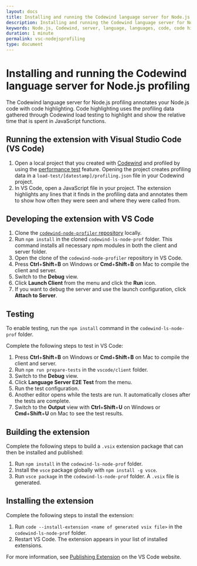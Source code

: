 ```yaml
---
layout: docs
title: Installing and running the Codewind language server for Node.js profiling
description: Installing and running the Codewind language server for Node.js profiling
keywords: Node.js, Codewind, server, language, languages, code, code highlighting, highlighting, profiling, Visual Studio Code, VS Code, JavaScript
duration: 1 minute
permalink: vsc-nodejsprofiling
type: document
---
```


# Installing and running the Codewind language server for Node.js profiling
The Codewind language server for Node.js profiling annotates your Node.js code with code highlighting. Code highlighting uses the profiling data gathered through Codewind load testing to highlight and show the relative time that is spent in JavaScript functions.

## Running the extension with Visual Studio Code (VS Code)
1. Open a local project that you created with [Codewind](vsc-getting-started.html) and profiled by using the [performance test](guide_performance.html) feature. Opening the project creates profiling data in a `load-test/[datestamp]/profiling.json` file in your Codewind project.
2. In VS Code, open a JavaScript file in your project. The extension highlights any lines that it finds in the profiling data and annotates them to show how often they were seen and where they were called from.

## Developing the extension with VS Code
1. Clone the [`codewind-node-profiler` repository](https://github.com/eclipse/codewind-node-profiler) locally.
2. Run `npm install` in the cloned `codewind-ls-node-prof` folder. This command installs all necessary npm modules in both the client and server folder.
3. Open the clone of the `codewind-node-profiler` repository in VS Code.
4. Press **Ctrl**+**Shift**+**B** on Windows or **Cmd**+**Shift**+**B** on Mac to compile the client and server.
5. Switch to the **Debug** view.
6. Click **Launch Client** from the menu and click the **Run** icon.
7. If you want to debug the server and use the launch configuration, click **Attach to Server**.

## Testing
To enable testing, run the `npm install` command in the `codewind-ls-node-prof` folder.

Complete the following steps to test in VS Code:
1. Press **Ctrl**+**Shift**+**B** on Windows or **Cmd**+**Shift**+**B** on Mac to compile the client and server.
2. Run `npm run prepare-tests` in the `vscode/client` folder.
3. Switch to the **Debug** view.
4. Click **Language Server E2E Test** from the menu.
5. Run the test configuration.
6. Another editor opens while the tests are run. It automatically closes after the tests are complete.
7. Switch to the **Output** view with **Ctrl**+**Shift**+**U** on Windows or **Cmd**+**Shift**+**U** on Mac to see the test results.

## Building the extension
Complete the following steps to build a `.vsix` extension package that can then be installed and published:
1. Run `npm install` in the `codewind-ls-node-prof` folder.
2. Install the `vsce` package globally with `npm install -g vsce`.
3. Run `vsce package` in the `codewind-ls-node-prof` folder. A `.vsix` file is generated.

## Installing the extension
Complete the following steps to install the extension:
1. Run `code --install-extension <name of generated vsix file>` in the `codewind-ls-node-prof` folder.
2. Restart VS Code. The extension appears in your list of installed extensions.

For more information, see [Publishing Extension](https://code.visualstudio.com/api/working-with-extensions/publishing-extension) on the VS Code website.